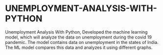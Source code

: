 # UNEMPLOYMENT-ANALYSIS-WITH-PYTHON
Unemployment Analysis With Python, Developed the machine learning model, which will analyze the data on unemployment during the covid 19 pandemic. The model contains data on unemployment in the states of India. The ML model compares this data and analyzes it using different graphs.
